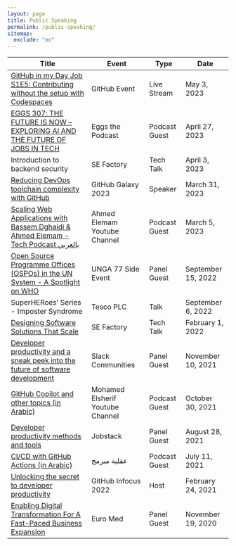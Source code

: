 ```yaml
---
layout: page
title: Public Speaking
permalink: /public-speaking/
sitemap:
  exclude: "no"
---
```


| Title                                                                                                                                                                                                                                  | Event                            | Type          | Date               |
|----------------------------------------------------------------------------------------------------------------------------------------------------------------------------------------------------------------------------------------|----------------------------------|---------------|--------------------|
| [GitHub in my Day Job S1E5: Contributing without the setup with Codespaces](https://www.youtube.com/watch?v=mBsvSFbcujg)                                                                                                             | GitHub Event                     | Live Stream   | May 3, 2023        |
| [EGGS 307: THE FUTURE IS NOW – EXPLORING AI AND THE FUTURE OF JOBS IN TECH](https://www.eggscast.com/photos/eggs-307-the-future-is-now-exploring-ai-and-the-future-of-jobs-in-tech-with-bassem-dghaidi)                                | Eggs the Podcast                 | Podcast Guest | April 27, 2023     |
| Introduction to backend security                                                                                                                                                                                                       | SE Factory                       | Tech Talk     | April 3, 2023      |
| [Reducing DevOps toolchain complexity with GitHub](https://youtu.be/o2QgGM-kgmY)                                                                                                                                                       | GitHub Galaxy 2023               | Speaker       | March 31, 2023     |
| [Scaling Web Applications with Bassem Dghaidi & Ahmed Elemam - Tech Podcast بالعربي](https://www.youtube.com/watch?v=mN8l4Zuy8e8)                                                                                                      | Ahmed Elemam Youtube Channel     | Podcast Guest | March 5, 2023      |
| [Open Source Programme Offices (OSPOs) in the UN System - A Spotlight on WHO](https://youtu.be/mf5tUbhi9Q4)                                                                                                                            | UNGA 77 Side Event               | Panel Guest   | September 15, 2022 |
| SuperHERoes’ Series - Imposter Syndrome                                                                                                                                                                                                | Tesco PLC                        | Talk          | September 6, 2022  |
| [Designing Software Solutions That Scale](https://youtu.be/5H8pY99yLTw)                                                                                                                                                                | SE Factory                       | Tech Talk     | February 1, 2022   |
| [Developer productivity and a sneak peek into the future of software development](https://slackcommunity.com/events/details/slack-amsterdam-presents-developer-productivity-and-a-sneak-peek-into-the-future-of-software-development/) | Slack Communities                | Panel Guest   | November 10, 2021  |
| [GitHub Copilot and other topics (in Arabic)](https://www.youtube.com/watch?v=MqLfkH9ehjQ)                                                                                                                                             | Mohamed Elsherif Youtube Channel | Podcast Guest | October 30, 2021   |
| [Developer productivity methods and tools](https://jobstack.talentsarena.net/)                                                                                                                                                         | Jobstack                         | Panel Guest   | August 28, 2021    |
| [CI/CD with GitHub Actions (in Arabic)](https://www.youtube.com/watch?v=CYj3eoQu1FM)                                                                                                                                                   | عقلية مبرمج                      | Podcast Guest | July 11, 2021      |
| [Unlocking the secret to developer productivity](https://infocus.github.com/sessions/unlocking-the-secret-to-developer-productivity/)                                                                                                  | GitHub Infocus 2022              | Host          | February 24, 2021  |
| [Enabling Digital Transformation For A Fast-Paced Business Expansion](https://berytech.org/events/euro-med-scale-up-innovation-day/)                                                                                                   | Euro Med                         | Panel Guest   | November 19, 2020  |
